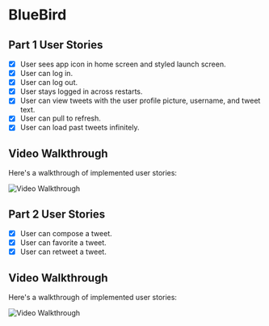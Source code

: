 # BlueBird

## Part 1 User Stories

- [x] User sees app icon in home screen and styled launch screen. 
- [x] User can log in. 
- [x] User can log out. 
- [x] User stays logged in across restarts. 
- [x] User can view tweets with the user profile picture, username, and tweet text. 
- [x] User can pull to refresh. 
- [x] User can load past tweets infinitely. 

## Video Walkthrough

Here's a walkthrough of implemented user stories:

<img src='https://i.imgur.com/nJjTnfe.gif' title='Video Walkthrough' width='' alt='Video Walkthrough' />

## Part 2 User Stories

- [x] User can compose a tweet. 
- [x] User can favorite a tweet. 
- [x] User can retweet a tweet.

## Video Walkthrough

Here's a walkthrough of implemented user stories:

<img src='https://i.imgur.com/d2WRDDN.gif' title='Video Walkthrough' width='' alt='Video Walkthrough' />

